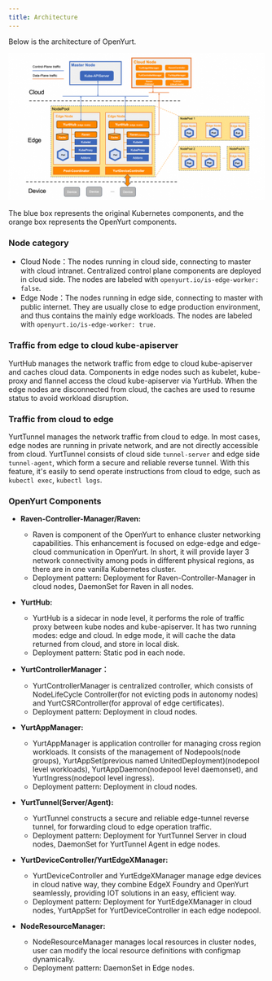 ```yaml
---
title: Architecture
---
```


Below is the architecture of OpenYurt.

![img](../../static/img/docs/core-concepts/arch.png)

The blue box represents the original Kubernetes components, and the orange box represents the OpenYurt components.

### Node category

- Cloud Node：The nodes running in cloud side, connecting to master with cloud intranet. Centralized control plane components are deployed in cloud side. The nodes are labeled with `openyurt.io/is-edge-worker: false`.
- Edge Node：The nodes running in edge side, connecting to master with public internet. They are usually close to edge production environment, and thus contains the mainly edge workloads. The nodes are labeled with `openyurt.io/is-edge-worker: true`.

### Traffic from edge to cloud kube-apiserver

YurtHub manages the network traffic from edge to cloud kube-apiserver and caches cloud data.
Components in edge nodes such as kubelet, kube-proxy and flannel access the cloud kube-apiserver via YurtHub.
When the edge nodes are disconnected from cloud, the caches are used to resume status to avoid workload disruption.

### Traffic from cloud to edge

YurtTunnel manages the network traffic from cloud to edge.
In most cases, edge nodes are running in private network, and are not directly accessible from cloud.
YurtTunnel consists of cloud side `tunnel-server` and edge side `tunnel-agent`, which form a secure and reliable reverse tunnel.
With this feature, it's easily to send operate instructions from cloud to edge, such as `kubectl exec`, `kubectl logs`.

### OpenYurt Components

- **Raven-Controller-Manager/Raven:**
  - Raven is component of the OpenYurt to enhance cluster networking capabilities. This enhancement is focused on edge-edge and edge-cloud communication in OpenYurt.
    In short, it will provide layer 3 network connectivity among pods in different physical regions, as there are in one vanilla Kubernetes cluster.
  - Deployment pattern: Deployment for Raven-Controller-Manager in cloud nodes, DaemonSet for Raven in all nodes.

- **YurtHub:**
  - YurtHub is a sidecar in node level, it performs the role of traffic proxy between kube nodes and kube-apiserver.
    It has two running modes: edge and cloud. In edge mode, it will cache the data returned from cloud, and store in local disk.
  - Deployment pattern: Static pod in each node.

- **YurtControllerManager：**
  - YurtControllerManager is centralized controller, which consists of NodeLifeCycle Controller(for not evicting pods in autonomy nodes) and YurtCSRController(for approval of edge certificates).
  - Deployment pattern: Deployment in cloud nodes.

- **YurtAppManager:**
  - YurtAppManager is application controller for managing cross region workloads. It consists of the management of Nodepools(node groups), YurtAppSet(previous named UnitedDeployment)(nodepool level workloads), YurtAppDaemon(nodepool level daemonset), and YurtIngress(nodepool level ingress).
  - Deployment pattern: Deployment in cloud nodes.

- **YurtTunnel(Server/Agent):**
  - YurtTunnel constructs a secure and reliable edge-tunnel reverse tunnel, for forwarding cloud to edge operation traffic.
  - Deployment pattern: Deployment for YurtTunnel Server in cloud nodes, DaemonSet for YurtTunnel Agent in edge nodes.

- **YurtDeviceController/YurtEdgeXManager:**
  - YurtDeviceController and YurtEdgeXManager manage edge devices in cloud native way, they combine EdgeX Foundry and OpenYurt seamlessly, providing IOT solutions in an easy, efficient way.
  - Deployment pattern: Deployment for YurtEdgeXManager in cloud nodes, YurtAppSet for YurtDeviceController in each edge nodepool.

- **NodeResourceManager:**
  - NodeResourceManager manages local resources in cluster nodes, user can modify the local resource definitions with configmap dynamically.
  - Deployment pattern: DaemonSet in Edge nodes.